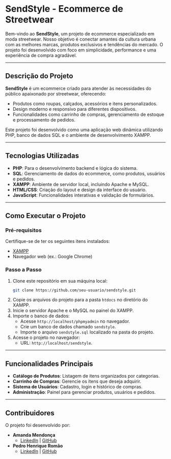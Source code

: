# **SendStyle - Ecommerce de Streetwear**

Bem-vindo ao **SendStyle**, um projeto de ecommerce especializado em moda streetwear. Nosso objetivo é conectar amantes da cultura urbana com as melhores marcas, produtos exclusivos e tendências do mercado. O projeto foi desenvolvido com foco em simplicidade, performance e uma experiência de compra agradável.

---

## **Descrição do Projeto**

**SendStyle** é um ecommerce criado para atender às necessidades do público apaixonado por streetwear, oferecendo:  
- Produtos como roupas, calçados, acessórios e itens personalizados.  
- Design moderno e responsivo para diferentes dispositivos.  
- Funcionalidades como carrinho de compras, gerenciamento de estoque e processamento de pedidos.

Este projeto foi desenvolvido como uma aplicação web dinâmica utilizando PHP, banco de dados SQL e o ambiente de desenvolvimento XAMPP.

---

## **Tecnologias Utilizadas**

- **PHP**: Para o desenvolvimento backend e lógica do sistema.  
- **SQL**: Gerenciamento de dados do ecommerce, como produtos, usuários e pedidos.  
- **XAMPP**: Ambiente de servidor local, incluindo Apache e MySQL.  
- **HTML/CSS**: Criação do layout e design da interface do usuário.  
- **JavaScript**: Funcionalidades interativas e validação de formulários.

---

## **Como Executar o Projeto**

### **Pré-requisitos**
Certifique-se de ter os seguintes itens instalados:  
- [XAMPP](https://www.apachefriends.org/index.html)  
- Navegador web (ex.: Google Chrome)  

### **Passo a Passo**
1. Clone este repositório em sua máquina local:  
   ```bash
   git clone https://github.com/seu-usuario/sendstyle.git
   ```
2. Copie os arquivos do projeto para a pasta `htdocs` no diretório do XAMPP.  
3. Inicie o servidor Apache e o MySQL no painel do XAMPP.  
4. Importe o banco de dados:  
   - Acesse `http://localhost/phpmyadmin` no navegador.  
   - Crie um banco de dados chamado `sendstyle`.  
   - Importe o arquivo `sendstyle.sql` localizado na pasta do projeto.  
5. Acesse o projeto no navegador:  
   - URL: `http://localhost/sendstyle`.

---

## **Funcionalidades Principais**

- **Catálogo de Produtos**: Listagem de itens organizados por categorias.  
- **Carrinho de Compras**: Gerencie os itens que deseja adquirir.  
- **Sistema de Usuários**: Cadastro, login e histórico de compras.  
- **Administração**: Painel para gerenciar produtos, usuários e pedidos.  

---

## **Contribuidores**

O projeto foi desenvolvido por:  
- **Amanda Mendonça**  
  - [LinkedIn](#) | [GitHub](#)  
- **Pedro Henrique Romão**  
  - [LinkedIn](#) | [GitHub](#)  

